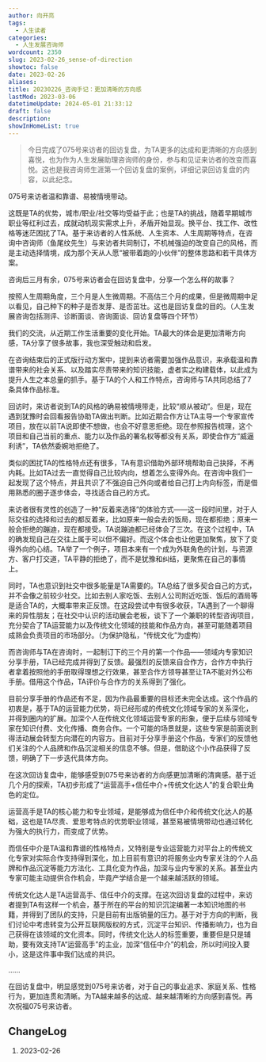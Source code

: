 ```yaml
---
author: 向开亮
tags:
  - 人生读者
categories:
  - 人生发展咨询师
wordcount: 2350
slug: 2023-02-26_sense-of-direction
showtoc: false
date: 2023-02-26
aliases: 
title: 20230226_咨询手记：更加清晰的方向感
lastMod: 2023-03-06
datetimeUpdate: 2024-05-01 21:33:12
draft: false
description: 
showInHomeList: true
---
```

> 今日完成了075号来访者的回访复盘，为TA更多的达成和更清晰的方向感到喜悦，也为作为人生发展助理咨询师的身份，参与和见证来访者的改变而喜悦。这也是我咨询师生涯第一个回访复盘的案例，详细记录回访复盘的内容，以此纪念。

075号来访者温和靠谱、易被情境带动。

这既是TA的优势，城市/职业/社交等均受益于此；也是TA的挑战，随着早期城市职业等红利过去，成就动机现实需求上升，矛盾开始显现。换平台、找工作、改性格等迷茫困扰了TA。基于来访者的人性系统、人生资本、人生周期等特点，在咨询中咨询师（鱼尾纹先生）与来访者共同制订，不机械强迫的改变自己的风格，而是主动选择情境，成为那个天从人愿“被带着跑的小伙伴”的整体思路和若干具体方案。

咨询后三月有余，075号来访者会在回访复盘中，分享一个怎么样的故事？

按照人生周期角度，三个月是人生微周期。不高估三个月的成果，但是微周期中足以看见，自己种下的种子是否发芽、是否茁壮。这也是回访复盘的目的。（人生发展咨询包括测评、诊断面谈、咨询面谈、回访复盘等四个环节）

我们的交流，从近期工作生活重要的变化开始。TA最大的体会是更加清晰方向感，TA分享了很多故事，我也深受触动和启发。

在咨询结束后的正式版行动方案中，提到来访者需要加强作品意识，来承载温和靠谱带来的社会关系、以及踏实尽责带来的知识技能，虚者实之构建载体，以此成为提升人生之本总量的抓手。基于TA的个人和工作特点，咨询师与TA共同总结了7条具体作品标准。

回访时，来访者说到TA的风格的确易被情境带走，比较“顺从被动”。但是，现在遇到犹豫时会回看报告协助TA做出判断。比如近期合作方让TA主导一个专家宣传项目，放在以前TA说即使不想做，也会不好意思拒绝。现在参照报告梳理，这个项目和自己当前的重点、能力以及作品的署名权等都没有关系，即使合作方“威逼利诱”，TA依然委婉地拒绝了。

类似的困扰TA的性格特点还有很多，TA有意识借助外部环境帮助自己抉择，不再内耗。比如TA过去一直觉得自己比较内向，想着怎么变得外向。在咨询中我们一起发现了这个特点，并且共识了不强迫自己外向或者给自己打上内向标签，而是借用熟悉的圈子逐步体会，寻找适合自己的方式。

来访者很有灵性的创造了一种“反着来选择”的体验方式——这一段时间里，对于人际交往的选择和过去的都反着来，比如原来一般会去的饭局，现在都拒绝；原来一般会拒绝的蹦迪，现在都接受。TA说蹦迪都已经体会了三次。在这个过程中，TA的确发现自己在交往上属于可以但不偏好。而这个体会也让他更加聚焦，放下了变得外向的心结。TA举了一个例子，项目本来有一个成为外联角色的计划，与资源方、客户打交道，TA平静的拒绝了，而不是犹豫和纠结，更聚焦在自己的事情上。

同时，TA也意识到社交中很多能量是TA需要的。TA总结了很多契合自己的方式，并不会像之前较少社交。比如去别人家吃饭、去别人公司附近吃饭、饭后的酒局等是适合TA的，大概率带来正反馈。在这段尝试中有很多收获，TA遇到了一个聊得来的异性朋友；在社交中认识的活动展会老板，谈下了一个兼职的转型咨询项目，充分契合了TA运营能力以及传统文化领域的技能和作品方向，甚至可能随着项目成熟会负责项目的市场部分。（为保护隐私，“传统文化”为虚构）

而咨询师与TA在咨询时，一起制订下的三个月的第一个作品——领域内专家知识分享手册，TA已经完成并得到了反馈。最强烈的反馈来自合作方，合作方中执行者拿着按照他的手册取得理想之行效果，甚至合作方领导甚至让TA不能对外公布手册。借用这个作品，TA评价与合作方的关系得到了强化。

目前分享手册的作品还有不足，因为作品最重要的目标还未完全达成。这个作品的初衷是，基于TA的运营能力优势，将已经形成的传统文化领域专家的关系深化，并得到圈内的扩展。加深个人在传统文化领域运营专家的形象，便于后续与领域专家在知识付费、文化传播、商务合作。一个可能的场景就是，这些专家是前面说到得活动展会转型方向潜在的内容方。目前对于分享手册这个作品，专家们的反馈他们关注的个人品牌和作品沉淀相关的信息不够。但是，借助这个小作品获得了反馈，明确了下一步迭代具体方向。

在这次回访复盘中，能够感受到075号来访者的方向感更加清晰的清爽感。基于近几个月的探索，TA初步形成了“运营高手+信任中介+传统文化达人”的复合职业角色的定位。

运营高手是TA的核心能力和专业领域，是能够成为信任中介和传统文化达人的基础，这也是TA尽责、爱思考特点的优势职业领域，甚至易被情境带动也通过转化为强大的执行力，而变成了优势。

而信任中介是TA温和靠谱的性格特点，又特别是专业运营能力对平台上的传统文化专家对实际合作支持得到深化，加上目前有意识的将服务业内专家关注的个人品牌和作品沉淀等能力方法化、工具化变为作品，加深与业内专家的关系。甚至业内专家可能主动提供合作机会，毕竟产学结合是一个越来越活跃的领域。

传统文化达人是TA运营高手、信任中介的支撑。在这次回访复盘的过程中，来访者提到TA有这样一个机会，基于所在的平台的知识沉淀编著一本知识地图的书籍，并得到了团队的支持，只是目前有出版销量的压力。基于对于方向的判断，我们讨论中考虑转变为公开互联网版权的方式，沉淀平台知识、传播影响力，也为自己获得在该领域的文化资本。同时，传统文化达人的标签重要，重要但是只是辅助，要有效支持TA“运营高手”的主业，加深“信任中介”的机会，所以时间投入要小，这是这件事中我们达成的共识。

……

在回访复盘中，明显感觉到075号来访者，对于自己的事业追求、家庭关系、性格行为，更加连贯和清晰。为TA越来越多的达成、越来越清晰的方向感到喜悦。再次祝福075号来访者。

## ChangeLog

1. 2023-02-26
